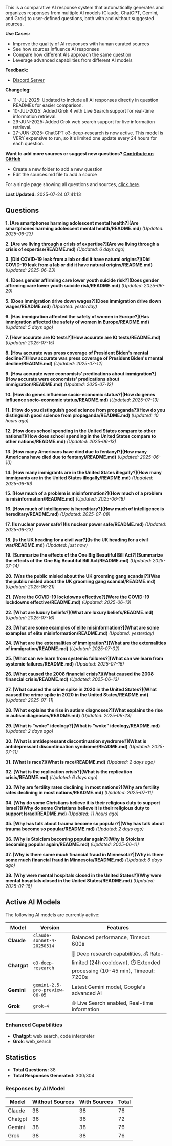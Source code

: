 
This is a comparative AI response system that automatically generates and organizes responses from multiple AI models (Claude, ChatGPT, Gemini, and Grok) to user-defined questions, both with and without suggested sources.

**Use Cases:**

* Improve the quality of AI responses with human curated sources
* See how sources influence AI responses
* Compare how different AIs approach the same question
* Leverage advanced capabilities from different AI models


**Feedback:**
* [Discord Server](https://discord.gg/HPDT9PvS)


**Changelog:**
* 11-JUL-2025: Updated to include all AI responses directly in question READMEs for easier comparison.
* 10-JUL-2025: Added Grok 4 with Live Search support for real-time information retrieval.
* 29-JUN-2025: Added Grok web search support for live information retrieval.
* 27-JUN-2025: ChatGPT o3-deep-research is now active. This model is VERY expensive to run, so it's limited one update every 24 hours for each question.

**Want to add more sources or suggest new questions? [Contribute on GitHub](https://github.com/justinwest/SuggestedSources)**

* Create a new folder to add a new question
* Edit the sources.md file to add a source

For a single page showing all questions and sources, [click here](allsources.md).

**Last Updated:** 2025-07-24 07:41:13

## Questions

**1. [Are smartphones harming adolescent mental health?](Are smartphones harming adolescent mental health/README.md)** *(Updated: 2025-06-23)*

**2. [Are we living through a crisis of expertise?](Are we living through a crisis of expertise/README.md)** *(Updated: 6 days ago)*

**3. [Did COVID-19 leak from a lab or did it have natural origins?](Did COVID-19 leak from a lab or did it have natural origins/README.md)** *(Updated: 2025-06-23)*

**4. [Does gender affirming care lower youth suicide risk?](Does gender affirming care lower youth suicide risk/README.md)** *(Updated: 2025-06-29)*

**5. [Does immigration drive down wages?](Does immigration drive down wages/README.md)** *(Updated: yesterday)*

**6. [Has immigration affected the safety of women in Europe?](Has immigration affected the safety of women in Europe/README.md)** *(Updated: 5 days ago)*

**7. [How accurate are IQ tests?](How accurate are IQ tests/README.md)** *(Updated: 2025-07-15)*

**8. [How accurate was press coverage of President Biden's mental decline?](How accurate was press coverage of President Biden's mental decline/README.md)** *(Updated: 2025-07-12)*

**9. [How accurate were economists' predications about immigration?](How accurate were economists' predications about immigration/README.md)** *(Updated: 2025-07-12)*

**10. [How do genes influence socio-economic status?](How do genes influence socio-economic status/README.md)** *(Updated: 2025-07-13)*

**11. [How do you distinguish good science from propaganda?](How do you distinguish good science from propaganda/README.md)** *(Updated: 10 hours ago)*

**12. [How does school spending in the United States compare to other nations?](How does school spending in the United States compare to other nations/README.md)** *(Updated: 2025-06-13)*

**13. [How many Americans have died due to fentanyl?](How many Americans have died due to fentanyl/README.md)** *(Updated: 2025-06-10)*

**14. [How many immigrants are in the United States illegally?](How many immigrants are in the United States illegally/README.md)** *(Updated: 2025-06-10)*

**15. [How much of a problem is misinformation?](How much of a problem is misinformation/README.md)** *(Updated: 2025-06-18)*

**16. [How much of intelligence is hereditary?](How much of intelligence is hereditary/README.md)** *(Updated: 2025-07-08)*

**17. [Is nuclear power safe?](Is nuclear power safe/README.md)** *(Updated: 2025-06-23)*

**18. [Is the UK heading for a civil war?](Is the UK heading for a civil war/README.md)** *(Updated: just now)*

**19. [Summarize the effects of the One Big Beautiful Bill Act?](Summarize the effects of the One Big Beautiful Bill Act/README.md)** *(Updated: 2025-07-14)*

**20. [Was the public misled about the UK grooming gang scandal?](Was the public misled about the UK grooming gang scandal/README.md)** *(Updated: 2025-06-21)*

**21. [Were the COVID-19 lockdowns effective?](Were the COVID-19 lockdowns effective/README.md)** *(Updated: 2025-06-13)*

**22. [What are luxury beliefs?](What are luxury beliefs/README.md)** *(Updated: 2025-07-16)*

**23. [What are some examples of elite misinformation?](What are some examples of elite misinformation/README.md)** *(Updated: yesterday)*

**24. [What are the externalities of immigration?](What are the externalities of immigration/README.md)** *(Updated: 2025-07-02)*

**25. [What can we learn from systemic failures?](What can we learn from systemic failures/README.md)** *(Updated: 2025-07-16)*

**26. [What caused the 2008 financial crisis?](What caused the 2008 financial crisis/README.md)** *(Updated: 2025-06-13)*

**27. [What caused the crime spike in 2020 in the United States?](What caused the crime spike in 2020 in the United States/README.md)** *(Updated: 2025-07-11)*

**28. [What explains the rise in autism diagnoses?](What explains the rise in autism diagnoses/README.md)** *(Updated: 2025-06-23)*

**29. [What is "woke" ideology?](What is "woke" ideology/README.md)** *(Updated: 2 days ago)*

**30. [What is antidepressant discontinuation syndrome?](What is antidepressant discontinuation syndrome/README.md)** *(Updated: 2025-07-11)*

**31. [What is race?](What is race/README.md)** *(Updated: 2 days ago)*

**32. [What is the replication crisis?](What is the replication crisis/README.md)** *(Updated: 6 days ago)*

**33. [Why are fertility rates declining in most nations?](Why are fertility rates declining in most nations/README.md)** *(Updated: 2025-07-11)*

**34. [Why do some Christians believe it is their religious duty to support Israel?](Why do some Christians believe it is their religious duty to support Israel/README.md)** *(Updated: 11 hours ago)*

**35. [Why has talk about trauma become so popular?](Why has talk about trauma become so popular/README.md)** *(Updated: 2 days ago)*

**36. [Why is Stoicism becoming popular again?](Why is Stoicism becoming popular again/README.md)** *(Updated: 2025-06-11)*

**37. [Why is there some much financial fraud in Minnesota?](Why is there some much financial fraud in Minnesota/README.md)** *(Updated: 6 days ago)*

**38. [Why were mental hospitals closed in the United States?](Why were mental hospitals closed in the United States/README.md)** *(Updated: 2025-07-16)*


## Active AI Models

The following AI models are currently active:

| Model | Version | Features |
|-------|---------|----------|
| **Claude** | `claude-sonnet-4-20250514` | Balanced performance, Timeout: 600s |
| **Chatgpt** | `o3-deep-research` | 🔬 Deep research capabilities, 💰 Rate-limited (24h cooldown), ⏱️ Extended processing (10-45 min), Timeout: 7200s |
| **Gemini** | `gemini-2.5-pro-preview-06-05` | Latest Gemini model, Google's advanced AI |
| **Grok** | `grok-4` | 🌐 Live Search enabled, Real-time information |

### Enhanced Capabilities

- **Chatgpt**: web search, code interpreter
- **Grok**: web_search


## Statistics

- **Total Questions:** 38
- **Total Responses Generated:** 300/304

### Responses by AI Model

| Model | Without Sources | With Sources | Total |
|-------|----------------|--------------|-------|
| Claude | 38 | 38 | 76 |
| Chatgpt | 36 | 36 | 72 |
| Gemini | 38 | 38 | 76 |
| Grok | 38 | 38 | 76 |



